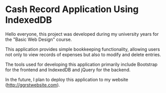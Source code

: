 # Cash Record Application Using IndexedDB

Hello everyone, this project was developed during my university years for the "Basic Web Design" course.


This application provides simple bookkeeping functionality, allowing users not only to view records of expenses but also to modify and delete entries.

The tools used for developing this application primarily include Bootstrap for the frontend and IndexedDB and jQuery for the backend.

In the future, I plan to deploy this application to my website (http://ggrstwebsite.com).


